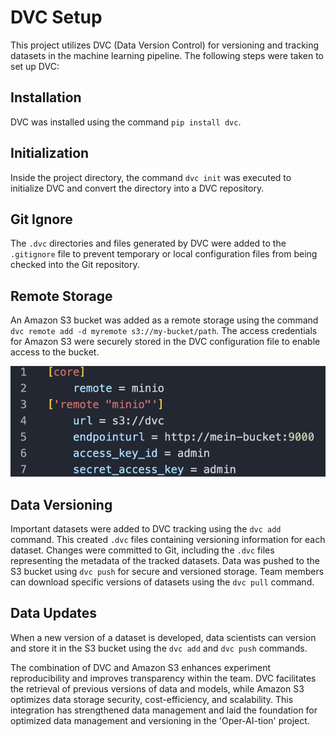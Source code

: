 # DVC Setup

This project utilizes DVC (Data Version Control) for versioning and tracking datasets in the machine learning pipeline. The following steps were taken to set up DVC:

## Installation
DVC was installed using the command `pip install dvc`.

## Initialization
Inside the project directory, the command `dvc init` was executed to initialize DVC and convert the directory into a DVC repository.

## Git Ignore
The `.dvc` directories and files generated by DVC were added to the `.gitignore` file to prevent temporary or local configuration files from being checked into the Git repository.

## Remote Storage
An Amazon S3 bucket was added as a remote storage using the command `dvc remote add -d myremote s3://my-bucket/path`. The access credentials for Amazon S3 were securely stored in the DVC configuration file to enable access to the bucket.

![Remote Storage](dvc-config.png)

## Data Versioning
Important datasets were added to DVC tracking using the `dvc add` command. This created `.dvc` files containing versioning information for each dataset. Changes were committed to Git, including the `.dvc` files representing the metadata of the tracked datasets. Data was pushed to the S3 bucket using `dvc push` for secure and versioned storage. Team members can download specific versions of datasets using the `dvc pull` command.

## Data Updates
When a new version of a dataset is developed, data scientists can version and store it in the S3 bucket using the `dvc add` and `dvc push` commands.

The combination of DVC and Amazon S3 enhances experiment reproducibility and improves transparency within the team. DVC facilitates the retrieval of previous versions of data and models, while Amazon S3 optimizes data storage security, cost-efficiency, and scalability. This integration has strengthened data management and laid the foundation for optimized data management and versioning in the 'Oper-AI-tion' project.